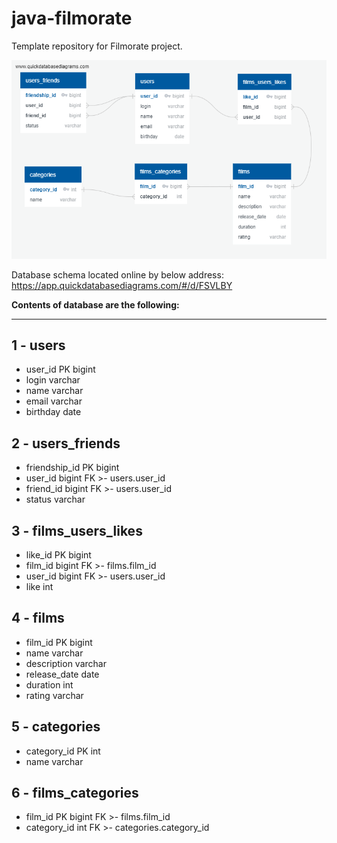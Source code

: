 # java-filmorate
Template repository for Filmorate project.

![Database schema located in repository by below address:](./src/main/resources/QuickDBD-Filmorate(1).png)

Database schema located online by below address: https://app.quickdatabasediagrams.com/#/d/FSVLBY

<b>Contents of database are the following:</b>
_____
1 - users
-----
- user_id PK bigint
- login varchar 
- name varchar
- email varchar
- birthday date

2 - users_friends
-----
- friendship_id PK bigint
- user_id bigint FK >- users.user_id
- friend_id bigint FK >- users.user_id
- status varchar

3 - films_users_likes
-----
- like_id PK bigint
- film_id bigint FK >- films.film_id
- user_id bigint FK >- users.user_id
- like int

4 - films
-----
- film_id PK bigint
- name varchar
- description varchar
- release_date date
- duration int
- rating varchar

5 - categories
-----
- category_id PK int
- name varchar

6 - films_categories
-----
- film_id PK bigint FK >- films.film_id
- category_id int FK >- categories.category_id





